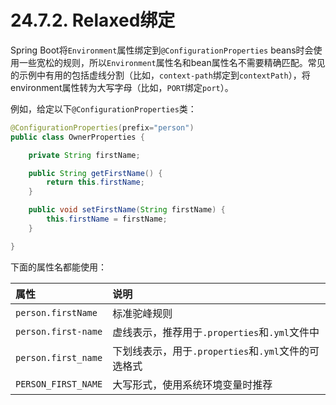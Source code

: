 # 24.7.2. Relaxed绑定

Spring Boot将`Environment`属性绑定到`@ConfigurationProperties` beans时会使用一些宽松的规则，所以`Environment`属性名和bean属性名不需要精确匹配。常见的示例中有用的包括虚线分割（比如，`context-path`绑定到`contextPath`），将environment属性转为大写字母（比如，`PORT`绑定`port`）。

例如，给定以下`@ConfigurationProperties`类：

```java
@ConfigurationProperties(prefix="person")
public class OwnerProperties {

    private String firstName;

    public String getFirstName() {
        return this.firstName;
    }

    public void setFirstName(String firstName) {
        this.firstName = firstName;
    }

}
```

下面的属性名都能使用：

| 属性 | 说明 |
| :--- | :--- |
| `person.firstName` | 标准驼峰规则 |
| `person.first-name` | 虚线表示，推荐用于`.properties`和`.yml`文件中 |
| `person.first_name` | 下划线表示，用于`.properties`和`.yml`文件的可选格式 |
| `PERSON_FIRST_NAME` | 大写形式，使用系统环境变量时推荐 |

